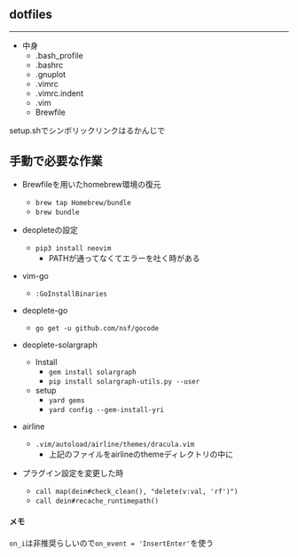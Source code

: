 ## dotfiles

****

- 中身
	- .bash_profile
	- .bashrc
	- .gnuplot
	- .vimrc
  - .vimrc.indent
  - .vim
  - Brewfile
 

setup.shでシンボリックリンクはるかんじで

## 手動で必要な作業

- Brewfileを用いたhomebrew環境の復元
  - `brew tap Homebrew/bundle`
  - `brew bundle`

- deopleteの設定
  - `pip3 install neovim`
    - PATHが通ってなくてエラーを吐く時がある

- vim-go
  - `:GoInstallBinaries`

- deoplete-go
  - `go get -u github.com/nsf/gocode`

- deoplete-solargraph
  - Install
    - `gem install solargraph`
    - `pip install solargraph-utils.py --user`
  - setup
    - `yard gems `
    - `yard config --gem-install-yri`

- airline
  - `.vim/autoload/airline/themes/dracula.vim`
    - 上記のファイルをairlineのthemeディレクトリの中に

- プラグイン設定を変更した時
  - `call map(dein#check_clean(), "delete(v:val, 'rf')")`
  - `call dein#recache_runtimepath()`


#### メモ

`on_i`は非推奨らしいので`on_event = 'InsertEnter'`を使う


